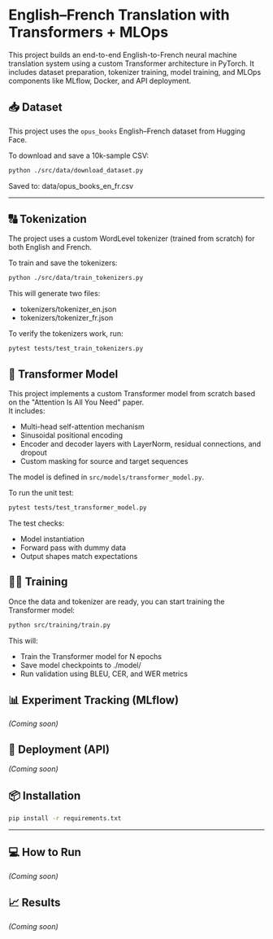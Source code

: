 #   English–French Translation with Transformers + MLOps
This project builds an end-to-end English-to-French neural machine translation system using a custom Transformer architecture in PyTorch. It includes dataset preparation, tokenizer training, model training, and MLOps components like MLflow, Docker, and API deployment.


## 📥 Dataset
This project uses the `opus_books` English–French dataset from Hugging Face.

To download and save a 10k-sample CSV:
```bash
python ./src/data/download_dataset.py
```

Saved to: data/opus_books_en_fr.csv

---

## 🔠 Tokenization
The project uses a custom WordLevel tokenizer (trained from scratch) for both English and French.

To train and save the tokenizers:

```bash
python ./src/data/train_tokenizers.py
````
This will generate two files:
- tokenizers/tokenizer_en.json
- tokenizers/tokenizer_fr.json

To verify the tokenizers work, run:

```bash
pytest tests/test_train_tokenizers.py
```



## 🧠 Transformer Model
This project implements a custom Transformer model from scratch based on the "Attention Is All You Need" paper.  
It includes:

- Multi-head self-attention mechanism
- Sinusoidal positional encoding
- Encoder and decoder layers with LayerNorm, residual connections, and dropout
- Custom masking for source and target sequences

The model is defined in `src/models/transformer_model.py`.

To run the unit test:

```bash
pytest tests/test_transformer_model.py
``` 
The test checks:

- Model instantiation
- Forward pass with dummy data
- Output shapes match expectations

## 🏋️‍♂️ Training
Once the data and tokenizer are ready, you can start training the Transformer model:

```bash
python src/training/train.py
```

This will:
- Train the Transformer model for N epochs
- Save model checkpoints to ./model/
- Run validation using BLEU, CER, and WER metrics



## 📊 Experiment Tracking (MLflow)
_(Coming soon)_

## 🚀 Deployment (API)
_(Coming soon)_

## 📦 Installation
```bash
pip install -r requirements.txt
``` 
---
## 💻 How to Run
_(Coming soon)_

## 📈 Results
_(Coming soon)_
 
